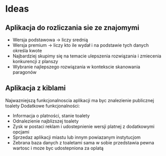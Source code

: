 # Ideas
## Aplikacja do rozliczania sie ze znajomymi
* Wersja podstawowa -> liczy srednią
* Wersja premium -> liczy kto ile wydał i na podstawie tych danych określa kwote
* Najbardziej skupimy się na temacie ulepszenia rozwiązania i zmiecenia konkurencji z planszy
* Wybranie najlepszego rozwiązania w kontekscie skanowania paragonów

## Aplikacja z kiblami 
Najwazniejszą funkcjonalnoscia aplikacji ma byc znalezienie publicznej toalety
Dodatkowe funkcjonalności:
* Informacja o platności, stanie toalety
* Odnalezienie najblizszej toalety
* Zysk w postaci reklam i udostepnienie wersji platnej z dodatkowymi opcjami
* Sprzedaz aplikacji miastu lub innym powiazanym instytucjom
* Zebrana baza danych z toaletami sama w sobie przedstawia pewna wartosc i moze byc udostepniona za oplatą
  

## 
  